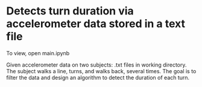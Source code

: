 # Detects turn duration via accelerometer data stored in a text file

To view, open main.ipynb

Given accelerometer data on two subjects: .txt files in working directory.
The subject walks a line, turns, and walks back, several times.
The goal is to filter the data and design an algorithm to detect the duration of each turn.
